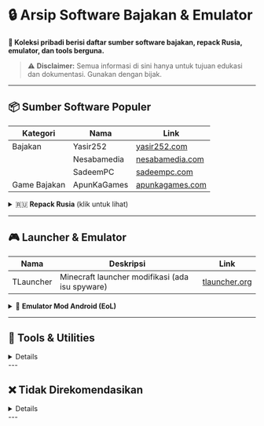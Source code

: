 # 🔒 Arsip Software Bajakan & Emulator

**📁 Koleksi pribadi berisi daftar sumber software bajakan, repack Rusia, emulator, dan tools berguna.**

> ⚠️ **Disclaimer:** Semua informasi di sini hanya untuk tujuan edukasi dan dokumentasi. Gunakan dengan bijak.

---

## 📦 Sumber Software Populer

| Kategori    | Nama            | Link                        |
|-------------|-----------------|-----------------------------|
| Bajakan     | Yasir252        | [yasir252.com](https://www.yasir252.com) |
|             | Nesabamedia     | [nesabamedia.com](https://www.nesabamedia.com/download-software/) |
|             | SadeemPC        | [sadeempc.com](https://www.sadeempc.com) |
| Game Bajakan| ApunKaGames     | [apunkagames.com](https://www.apunkagames.com) |

<details>
<summary>🇷🇺 <strong>Repack Rusia</strong> (klik untuk lihat)</summary>

| Nama      | Link                                      |
|-----------|-------------------------------------------|
| RSLoad    | [rsload.net](https://rsload.net/repack/)  |
| LRepacks  | [lrepacks.net](https://lrepacks.net/)     |

> ⚠️ *RSLoad membatasi kecepatan download hingga 3Mbps*
</details>

---

## 🎮 Launcher & Emulator

| Nama        | Deskripsi                                             | Link                                 |
|-------------|------------------------------------------------------|--------------------------------------|
| TLauncher   | Minecraft launcher modifikasi (ada isu spyware)      | [tlauncher.org](https://tlauncher.org/en/) |

<details>
<summary>📱 <strong>Emulator Mod Android (EoL)</strong></summary>

**Modder YouTube (tidak aktif lagi):**  
- [Thu Thuat](https://www.youtube.com/@thuthuatvoidienthoai3113/videos)  
- [Khanh Nguyen](https://www.youtube.com/@pumpaudio5674/videos)

**Download Emulator Mod:**

| Nama                                          | Link |
|-----------------------------------------------|------|
| MEmu Lite v7.5.0 + Magisk                     | [Drive](https://drive.google.com/file/d/1-QQJ-tf8rbL-u_1B9XQ0ukj4Mti_CNV3/view) |
| SmartGaGa Lite FF MOD v3.2                   | [Drive](https://drive.google.com/file/d/1998hjWw9hCaAUhpUFb4tWtjS1RECS8HD/view) |
| BlueStacks Lite v4.260.0.1032                | [Mediafire](https://www.mediafire.com/file/16xsapgi0iw4t9f/BlueStacks_Lite_v4.260.0.1032_x64_khanh11a1.exe) |
</details>

---

## 🧰 Tools & Utilities
<details>
  
| Nama                    | Link                                                                 |
|-------------------------|----------------------------------------------------------------------|
| Windows Update Blocker | [sordum.org](https://www.sordum.org/9470/windows-update-blocker-v1-8/) |
| GetIntoPC              | [getintopc.com](https://getintopc.com/)                              |
</details>
---

## ❌ Tidak Direkomendasikan
<details>
  
| Kategori               | Link                                                                 |
|------------------------|----------------------------------------------------------------------|
| Untrusted Uploaders    | [Telegraph](https://telegra.ph/Untrusted-uploaders-04-05)            |
| Untrusted Sites        | [Telegraph](https://telegra.ph/Untrusted-sites-04-05)                |
</details>
---
